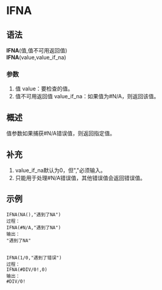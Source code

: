 # IFNA
## 语法
**IFNA**(值,值不可用返回值)     
**IFNA**(value,value_if_na)
### 参数
1. 值 value：要检查的值。
2. 值不可用返回值 value_if_na：如果值为#N/A，则返回该值。
## 概述
值参数如果捕获#N/A错误值，则返回指定值。
## 补充
1. value_if_na默认为0，但","必须输入。
2. 只能用于处理#N/A错误值，其他错误值会返回错误值。
## 示例
```
IFNA(NA(),"遇到了NA")
过程：
IFNA(#N/A,"遇到了NA")
输出：
"遇到了NA"


IFNA(1/0,"遇到了错误")
过程：
IFNA(#DIV/0!,0)
输出：
#DIV/0!
```